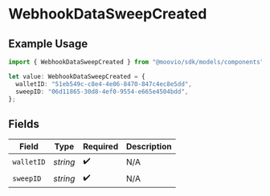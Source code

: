 # WebhookDataSweepCreated

## Example Usage

```typescript
import { WebhookDataSweepCreated } from "@moovio/sdk/models/components";

let value: WebhookDataSweepCreated = {
  walletID: "51eb549c-c8e4-4e06-8470-847c4ec8e5dd",
  sweepID: "06d11865-30d8-4ef0-9554-e665e4504bdd",
};
```

## Fields

| Field              | Type               | Required           | Description        |
| ------------------ | ------------------ | ------------------ | ------------------ |
| `walletID`         | *string*           | :heavy_check_mark: | N/A                |
| `sweepID`          | *string*           | :heavy_check_mark: | N/A                |